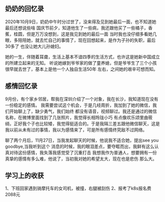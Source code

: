 ## 奶奶的回忆录
2020年10月9日，奶奶中午时分过世了，没来得及见到她最后一面，也不知道她最后还想说些啥
国庆节前夕，知道他生了一些病，我还跟他买了一些橘子，香蕉，桂圆，但是万万没想到，这是我见到她的最后一面
当时我也没仔细多看她几眼，多陪陪她，就去忙自己的事情了，现在回想起来，是作为子孙的失职，最后30多了
也没让她大儿孙媳妇。

她的一生，伴随着耳聋，生活上基本不谙四季的生活方式，也许这是她新中国成立的所建立起来的无知。
听说她嫁到爷爷家的做了童养媳，但是爷爷生了三个小孩很早就去世了，基本上是他一个人独自生活50年
左右，之间她的艰辛可想而知。





## 感情回忆录
9月份，有个家乡邻居，帮我在深圳介绍了一个对象，我在长沙，我知道现在没有一份稳定的感情。
我需要尝试这个机会，于是几经周折，我加到了她的微信，我们开始聊上了，缺少勇气，我们始终
都没有语音，视频聊过。我还是通过的微信名称，在微博里面找到了几张照片，我觉得长相玲珑小巧
有点像欢乐颂里曲筱绡，正好我个子也比较矮，我觉得挺适合的。于是我隔三差五跟他微信聊天，这是
我以前从未有过的事情，我以为感情来了，可是所有感情终究敌不过网络。

聊了两个月后，11月27日，当我发起聊天的时候，他说我不适合她，提出see you goodbye,当我听到这个
消息的时候，我的眼泪差点，要夺眶而出，我鲜有这么认真对待这份感情，我失落我感觉受了沉重打击
我想我作为普通人，想要拥有一份真挚的感情有多么难，他说了，当初我对她的希望太大，现在也是悲伤
那么大。


## 学习上的收获
1、下班回家遇到骑摩托车的女司机，被撞，右腿被刮伤
2、报考了k8s报名费2088元